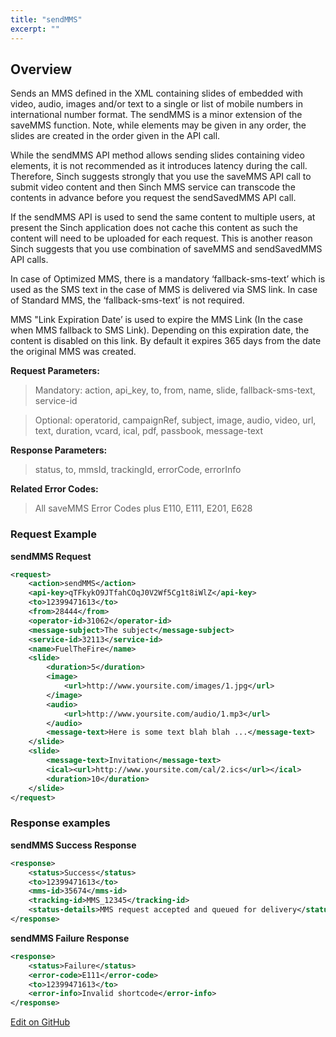 ```yaml
---
title: "sendMMS"
excerpt: ""
---
```

## Overview
Sends an MMS defined in the XML containing slides of embedded with video, audio, images and/or text to a single or list of mobile numbers in international number format. The sendMMS is a minor extension of the saveMMS function. Note, while elements may be given in any order, the slides are created in the order given in the API call.

While the sendMMS API method allows sending slides containing video elements, it is not recommended as it introduces latency during the call. Therefore, Sinch suggests strongly that you use the saveMMS API call to submit video content and then Sinch MMS service can transcode the contents in advance before you request the sendSavedMMS API call.

If the sendMMS API is used to send the same content to multiple users, at present the Sinch application does not cache this content as such the content will need to be uploaded for each request. This is another reason Sinch suggests that you use combination of saveMMS and sendSavedMMS API calls.

In case of Optimized MMS, there is a mandatory ‘fallback-sms-text’ which is used as the SMS text in the case of MMS is delivered via SMS link. In case of Standard MMS, the ‘fallback-sms-text’ is not required.

MMS "Link Expiration Date’ is used to expire the MMS Link (In the case when MMS fallback to SMS Link). Depending on this expiration date, the content is disabled on this link. By default it expires 365 days from the date the original MMS was created.

**Request Parameters:**  
> Mandatory: action, api\_key, to, from, name, slide, fallback-sms-text, service-id
    
>    Optional: operatorid, campaignRef, subject, image, audio, video, url, text, duration, vcard, ical, pdf, passbook, message-text

**Response Parameters:**  
 >   status, to, mmsId, trackingId, errorCode, errorInfo

**Related Error Codes:**  
>    All saveMMS Error Codes plus E110, E111, E201, E628

### Request Example

**sendMMS Request**
```xml
<request>
    <action>sendMMS</action>
    <api-key>qTFkykO9JTfahCOqJ0V2Wf5Cg1t8iWlZ</api-key>
    <to>12399471613</to>
    <from>28444</from>
    <operator-id>31062</operator-id>
    <message-subject>The subject</message-subject>
    <service-id>32113</service-id>
    <name>FuelTheFire</name>
    <slide>
        <duration>5</duration>
        <image>
            <url>http://www.yoursite.com/images/1.jpg</url>
        </image>
        <audio>
            <url>http://www.yoursite.com/audio/1.mp3</url>
        </audio>
        <message-text>Here is some text blah blah ...</message-text>
    </slide>
    <slide>
        <message-text>Invitation</message-text>
        <ical><url>http://www.yoursite.com/cal/2.ics</url></ical>
        <duration>10</duration>
    </slide>
</request>
```


### Response examples

**sendMMS Success Response**
```xml
<response>
    <status>Success</status>
    <to>12399471613</to>
    <mms-id>35674</mms-id>
    <tracking-id>MMS_12345</tracking-id>
    <status-details>MMS request accepted and queued for delivery</status-details>
</response>
```


**sendMMS Failure Response**
```xml
<response>
    <status>Failure</status>
    <error-code>E111</error-code>
    <to>12399471613</to>
    <error-info>Invalid shortcode</error-info>
</response>
```

<a class="edit-on-github" target="_blank" href="https://github.com/sinch/docs/blob/master/docs/mms/xml-service/xml-service-sendmms.md">Edit on GitHub</a>